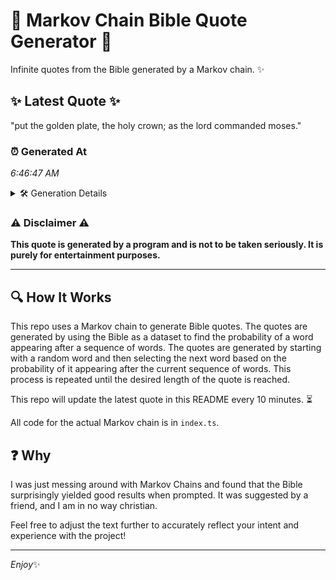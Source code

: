 # 📖 Markov Chain Bible Quote Generator 📖

Infinite quotes from the Bible generated by a Markov chain. ✨

## ✨ Latest Quote ✨
"put the golden plate, the holy crown; as the lord commanded moses."

### ⏰ Generated At
*6:46:47 AM*

<details>
    <summary>🛠️ Generation Details</summary>
    <p>
        <strong>🌱 Seed:</strong> put<br>
        <strong>🔄 Iterations:</strong> 11<br>
        <strong>📜 Context History:</strong><br>[ put ]: the<br>[ put, the ]: golden<br>[ put, the, golden ]: plate,<br>[ put, the, golden, plate, ]: the<br>[ put, the, golden, plate,, the ]: holy<br>[ put, the, golden, plate,, the, holy ]: crown;<br>[ the, golden, plate,, the, holy, crown; ]: as<br>[ golden, plate,, the, holy, crown;, as ]: the<br>[ plate,, the, holy, crown;, as, the ]: lord<br>[ the, holy, crown;, as, the, lord ]: commanded<br>[ holy, crown;, as, the, lord, commanded ]: moses.<br>
    </p>
</details>

### ⚠️ Disclaimer ⚠️
**This quote is generated by a program and is not to be taken seriously. It is purely for entertainment purposes.**

---

## 🔍 How It Works

This repo uses a Markov chain to generate Bible quotes. The quotes are generated by using the Bible as a dataset to find the probability of a word appearing after a sequence of words. The quotes are generated by starting with a random word and then selecting the next word based on the probability of it appearing after the current sequence of words. This process is repeated until the desired length of the quote is reached.

This repo will update the latest quote in this README every 10 minutes. ⏳

All code for the actual Markov chain is in `index.ts`.

## ❓ Why

I was just messing around with Markov Chains and found that the Bible surprisingly yielded good results when prompted. 
It was suggested by a friend, and I am in no way christian.

Feel free to adjust the text further to accurately reflect your intent and experience with the project!

---

*Enjoy*✨

